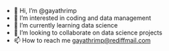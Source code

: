 - 👋 Hi, I’m @gayathrimp
- 👀 I’m interested in coding and data management
- 🌱 I’m currently learning data science
- 💞️ I’m looking to collaborate on data science projects
- 📫 How to reach me gayathrimp@rediffmail.com

<!---
gayathrimp/gayathrimp is a ✨ special ✨ repository because its `README.md` (this file) appears on your GitHub profile.
You can click the Preview link to take a look at your changes.
--->
